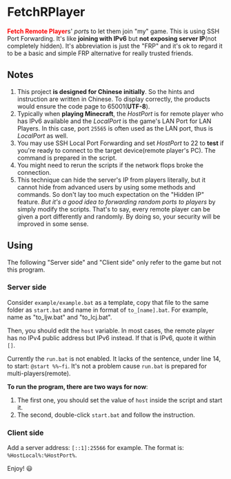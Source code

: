 # FetchRPlayer
<strong style="color:red">Fetch Remote Player</strong>s' *port*s to let them join "my" game. This is using SSH Port  Forwarding. It's like **joining with IPv6** but **not exposing server IP**(not completely hidden). It's abbreviation is just the "FRP" and it's ok to regard it to be a basic and simple FRP alternative for really trusted friends.

## Notes

1. This project **is designed for Chinese initially**. So the hints and instruction are written in Chinese. To display correctly, the products would ensure the code page to 65001(**UTF-8**).
2. Typically when **playing Minecraft**, the *HostPort* is for remote player who has IPv6 available and the *LocalPort* is the game's LAN Port for LAN Players. In this case, port `25565` is often used as the LAN port, thus is *LocalPort* as well.
3. You may use SSH Local Port Forwarding and set *HostPort* to 22 to **test** if you're ready to connect to the target device(remote player's PC). The command is prepared in the script.
4. You might need to rerun the scripts if the network flops broke the connection.
5. This technique can hide the server's IP from players literally, but it cannot hide from advanced users by using some methods and commands. So don't lay too much expectation on the "Hidden IP" feature. *But it's a good idea to forwarding random ports to players* by simply modify the scripts. That's to say, every remote player can be given a port differently and randomly. By doing so, your security will be improved in some sense.

## Using

The following "Server side" and "Client side" only refer to the game but not this program.

### Server side

Consider `example/example.bat` as a template, copy that file to the same folder as `start.bat` and name in format of `to_[name].bat`. For example, name as "to_ljw.bat" and "to_lcj.bat".

Then, you should edit the `host` variable. In most cases, the remote player has no IPv4 public address but IPv6 instead. If that is IPv6, quote it within `[]`.

Currently the `run.bat` is not enabled. It lacks of the sentence, under line 14, to start: `@start %%~fi`. It's not a problem cause `run.bat` is prepared for multi-players(remote).

**To run the program, there are two ways for now**:

1. The first one, you should set the value of `host` inside the script and start it. 
2. The second, double-click `start.bat` and follow the instruction.

### Client side

Add a server address: `[::1]:25566` for example. The format is: `%HostLocal%:%HostPort%`.

Enjoy! :smiley:
